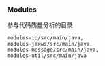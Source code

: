 ### Modules

参与代码质量分析的目录

```
modules-io/src/main/java,
modules-jaxws/src/main/java,
modules-message/src/main/java,
modules-util/src/main/java
```